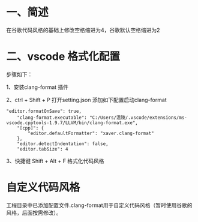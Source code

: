 # 一、简述

在谷歌代码风格的基础上修改空格缩进为4，谷歌默认空格缩进为2

# 二、vscode 格式化配置

步骤如下：

1、安装clang-format 插件

2、ctrl + Shift + P 打开setting.json 添加如下配置启动clang-format

```
"editor.formatOnSave": true,
    "clang-format.executable": "C:/Users/温陵/.vscode/extensions/ms-vscode.cpptools-1.9.7/LLVM/bin/clang-format.exe",
    "[cpp]": {
        "editor.defaultFormatter": "xaver.clang-format"
    },
    "editor.detectIndentation": false,
    "editor.tabSize": 4
```

3、快捷键 Shift + Alt + F 格式化代码风格

# 自定义代码风格

工程目录中已添加配置文件.clang-format用于自定义代码风格（暂时使用谷歌的风格，后面按需修改）。